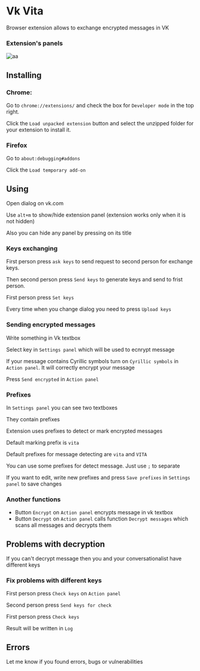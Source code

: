 # Vk Vita

Browser extension allows to exchange encrypted messages in VK

### Extension's panels

![aa](https://user-images.githubusercontent.com/37965385/81509039-95310900-9310-11ea-99fc-b9a9c00fa86e.png)


## Installing

### Chrome:

Go to ```chrome://extensions/``` and check the box for ```Developer mode``` in the top right.

Click the ```Load unpacked extension``` button and select the unzipped folder for your extension to install it.

### Firefox

Go to ```about:debugging#addons```

Click the ```Load temporary add-on```


## Using

Open dialog on vk.com

Use ```alt+m``` to show/hide extension panel (extension works only when it is not hidden)

Also you can hide any panel by pressing on its title

### Keys exchanging

First person press ```ask keys``` to  send request to second person for exchange keys.

Then second person press ```Send keys``` to generate keys and send to frist person.

First person press ```Set keys```

Every time when you change dialog you need to press ```Upload keys```

### Sending encrypted messages

Write something in Vk textbox

Select key in ```Settings panel``` which will be used to ecnrypt message

If your message contains Cyrillic symbols turn on ```Cyrillic symbols``` in ```Action panel```. It will correctly encrypt your message

Press ```Send encrypted``` in ```Action panel```

### Prefixes

In ```Settings panel``` you can see two textboxes

They contain prefixes

Extension uses prefixes to detect or mark encrypted messages

Default marking prefix is ```vita```

Default prefixes for message detecting are ```vita``` and ```VITA``` 

You can use some prefixes for detect message. Just use ```;``` to separate

If you want to edit, write new prefixes and  press ```Save prefixes``` in ```Settings panel``` to save changes

### Another functions

* Button ```Encrypt``` on ```Action panel``` encrypts message in vk textbox
* Button ```Decrypt``` on ```Action panel``` calls function ```Decrypt messages``` which scans all messages and decrypts them

## Problems with decryption

If you can't decrypt message then you and your conversationalist have different keys

### Fix problems with different keys

First person press ```Check keys``` on ```Action panel```

Second person press ```Send keys for check```

First person press ```Check keys``` 

Result will be written in ```Log```


## Errors

Let me know if you found errors, bugs or vulnerabilities
